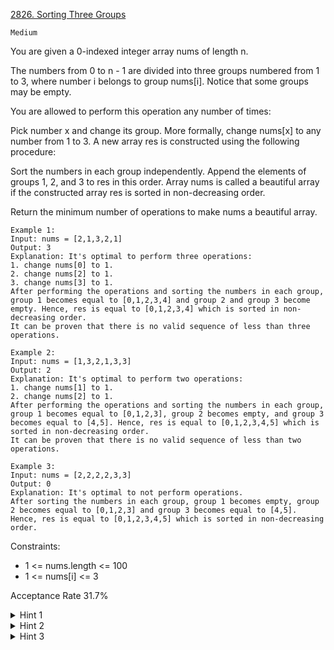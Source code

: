 [2826. Sorting Three Groups](https://leetcode.com/problems/sorting-three-groups/description/)

`Medium`

You are given a 0-indexed integer array nums of length n.

The numbers from 0 to n - 1 are divided into three groups numbered from 1 to 3, where number i belongs to group nums[i]. Notice that some groups may be empty.

You are allowed to perform this operation any number of times:

Pick number x and change its group. More formally, change nums[x] to any number from 1 to 3.
A new array res is constructed using the following procedure:

Sort the numbers in each group independently.
Append the elements of groups 1, 2, and 3 to res in this order.
Array nums is called a beautiful array if the constructed array res is sorted in non-decreasing order.

Return the minimum number of operations to make nums a beautiful array.

```
Example 1:
Input: nums = [2,1,3,2,1]
Output: 3
Explanation: It's optimal to perform three operations:
1. change nums[0] to 1.
2. change nums[2] to 1.
3. change nums[3] to 1.
After performing the operations and sorting the numbers in each group, group 1 becomes equal to [0,1,2,3,4] and group 2 and group 3 become empty. Hence, res is equal to [0,1,2,3,4] which is sorted in non-decreasing order.
It can be proven that there is no valid sequence of less than three operations.

Example 2:
Input: nums = [1,3,2,1,3,3]
Output: 2
Explanation: It's optimal to perform two operations:
1. change nums[1] to 1.
2. change nums[2] to 1.
After performing the operations and sorting the numbers in each group, group 1 becomes equal to [0,1,2,3], group 2 becomes empty, and group 3 becomes equal to [4,5]. Hence, res is equal to [0,1,2,3,4,5] which is sorted in non-decreasing order.
It can be proven that there is no valid sequence of less than two operations.

Example 3:
Input: nums = [2,2,2,2,3,3]
Output: 0
Explanation: It's optimal to not perform operations.
After sorting the numbers in each group, group 1 becomes empty, group 2 becomes equal to [0,1,2,3] and group 3 becomes equal to [4,5]. Hence, res is equal to [0,1,2,3,4,5] which is sorted in non-decreasing order.
``` 

Constraints:

- 1 <= nums.length <= 100
- 1 <= nums[i] <= 3

Acceptance Rate
31.7%

<details>
<summary>Hint 1</summary>

The problem asks to change the array nums to make it sorted (i.e., all the 1s are on the left of 2s, and all the 2s are on the left of 3s.).

</details>
<details>
<summary>Hint 2</summary>

We can try all the possibilities to make nums indices range in [0, i) to 0 and [i, j) to 1 and [j, n) to 2. Note the ranges are left-close and right-open; each might be empty. Namely, 0 <= i <= j <= n.

</details>
<details>
<summary>Hint 3</summary>

Count the changes we need for each possibility by comparing the expected and original values at each index position.

</details>